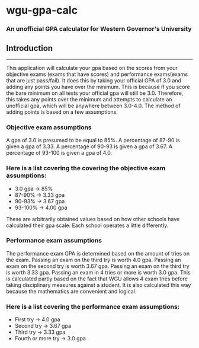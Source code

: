 wgu-gpa-calc
============

### An unofficial GPA calculator for Western Governor's University

Introduction
------------
********************************************************************************

This application will calculate your gpa based on the scores from your 
objective exams (exams that have scores) and performance exams(exams that 
are just pass/fail). It does this by taking your official GPA of 3.0 and adding 
any points you have over the minimum. This is because if you score the bare 
minimum on all tests your official gpa will still be 3.0. Therefore, this 
takes any points over the minimum and attempts to calculate an unofficial gpa, 
which will be anywhere between 3.0-4.0. The method of adding points is based on 
a few assumptions. 

### Objective exam assumptions
A gpa of 3.0 is presumed to be equal to 85%. A percentage 
of 87-90 is given a gpa of 3.33. A percentage of 90-93 is given a gpa of 3.67. 
A percentage of 93-100 is given a gpa of 4.0. 

### Here is a list covering the covering the objective exam assumptions:
* 3.0 gpa -> 85%
* 87-90% -> 3.33 gpa
* 90-93% -> 3.67 gpa
* 93-100% -> 4.00 gpa

These are arbitrarily obtained values based on how other schools have calculated
their gpa scale. Each school operates a little differently.

### Performance exam assumptions
The performance exam GPA is determined based on the amount of tries on the exam. 
Passing an exam on the third try is worth 4.0 gpa. Passing an exam on the second 
try is worth 3.67 gpa. Passing an exam on the third try is worth 3.33 gpa. 
Passing an exam in 4 tries or more is worth 3.0 gpa. This is calculated partly 
based on the fact that WGU allows 4 exam tries before taking disciplinary 
measures against a student. It is also calculated this way because the mathematics 
are convenient and logical.

### Here is a list covering the performance exam assumptions:
* First try -> 4.0 gpa
* Second try -> 3.67 gpa
* Third try -> 3.33 gpa
* Fourth or more try -> 3.0 gpa